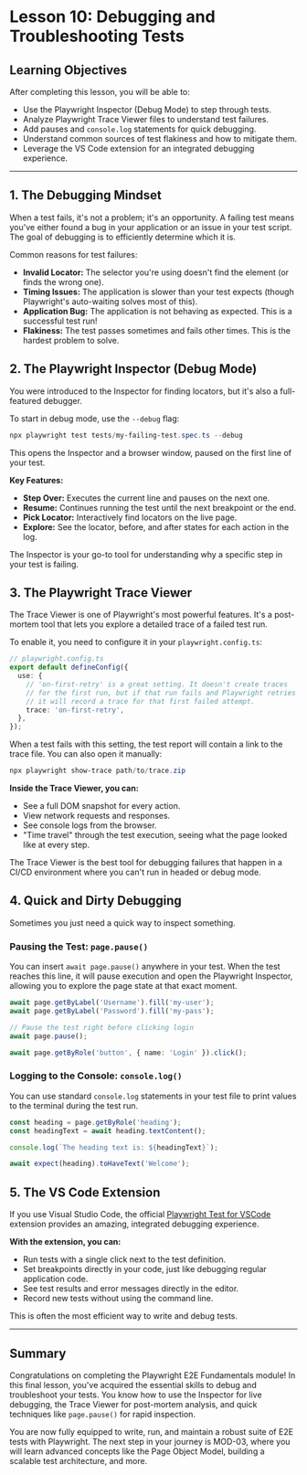 # Lesson 10: Debugging and Troubleshooting Tests

## Learning Objectives
After completing this lesson, you will be able to:
- Use the Playwright Inspector (Debug Mode) to step through tests.
- Analyze Playwright Trace Viewer files to understand test failures.
- Add pauses and `console.log` statements for quick debugging.
- Understand common sources of test flakiness and how to mitigate them.
- Leverage the VS Code extension for an integrated debugging experience.

---

## 1. The Debugging Mindset

When a test fails, it's not a problem; it's an opportunity. A failing test means you've either found a bug in your application or an issue in your test script. The goal of debugging is to efficiently determine which it is.

Common reasons for test failures:
- **Invalid Locator:** The selector you're using doesn't find the element (or finds the wrong one).
- **Timing Issues:** The application is slower than your test expects (though Playwright's auto-waiting solves most of this).
- **Application Bug:** The application is not behaving as expected. This is a successful test run!
- **Flakiness:** The test passes sometimes and fails other times. This is the hardest problem to solve.

## 2. The Playwright Inspector (Debug Mode)

You were introduced to the Inspector for finding locators, but it's also a full-featured debugger.

To start in debug mode, use the `--debug` flag:
```powershell
npx playwright test tests/my-failing-test.spec.ts --debug
```

This opens the Inspector and a browser window, paused on the first line of your test.

**Key Features:**
- **Step Over:** Executes the current line and pauses on the next one.
- **Resume:** Continues running the test until the next breakpoint or the end.
- **Pick Locator:** Interactively find locators on the live page.
- **Explore:** See the locator, before, and after states for each action in the log.

The Inspector is your go-to tool for understanding why a specific step in your test is failing.

## 3. The Playwright Trace Viewer

The Trace Viewer is one of Playwright's most powerful features. It's a post-mortem tool that lets you explore a detailed trace of a failed test run.

To enable it, you need to configure it in your `playwright.config.ts`:
```typescript
// playwright.config.ts
export default defineConfig({
  use: {
    // 'on-first-retry' is a great setting. It doesn't create traces
    // for the first run, but if that run fails and Playwright retries it,
    // it will record a trace for that first failed attempt.
    trace: 'on-first-retry',
  },
});
```

When a test fails with this setting, the test report will contain a link to the trace file. You can also open it manually:
```powershell
npx playwright show-trace path/to/trace.zip
```

**Inside the Trace Viewer, you can:**
- See a full DOM snapshot for every action.
- View network requests and responses.
- See console logs from the browser.
- "Time travel" through the test execution, seeing what the page looked like at every step.

The Trace Viewer is the best tool for debugging failures that happen in a CI/CD environment where you can't run in headed or debug mode.

## 4. Quick and Dirty Debugging

Sometimes you just need a quick way to inspect something.

### Pausing the Test: `page.pause()`
You can insert `await page.pause()` anywhere in your test. When the test reaches this line, it will pause execution and open the Playwright Inspector, allowing you to explore the page state at that exact moment.

```typescript
await page.getByLabel('Username').fill('my-user');
await page.getByLabel('Password').fill('my-pass');

// Pause the test right before clicking login
await page.pause();

await page.getByRole('button', { name: 'Login' }).click();
```

### Logging to the Console: `console.log()`
You can use standard `console.log` statements in your test file to print values to the terminal during the test run.

```typescript
const heading = page.getByRole('heading');
const headingText = await heading.textContent();

console.log(`The heading text is: ${headingText}`);

await expect(heading).toHaveText('Welcome');
```

## 5. The VS Code Extension

If you use Visual Studio Code, the official [Playwright Test for VSCode](https://marketplace.visualstudio.com/items?itemName=ms-playwright.playwright) extension provides an amazing, integrated debugging experience.

**With the extension, you can:**
- Run tests with a single click next to the test definition.
- Set breakpoints directly in your code, just like debugging regular application code.
- See test results and error messages directly in the editor.
- Record new tests without using the command line.

This is often the most efficient way to write and debug tests.

---

## Summary

Congratulations on completing the Playwright E2E Fundamentals module! In this final lesson, you've acquired the essential skills to debug and troubleshoot your tests. You know how to use the Inspector for live debugging, the Trace Viewer for post-mortem analysis, and quick techniques like `page.pause()` for rapid inspection.

You are now fully equipped to write, run, and maintain a robust suite of E2E tests with Playwright. The next step in your journey is MOD-03, where you will learn advanced concepts like the Page Object Model, building a scalable test architecture, and more.